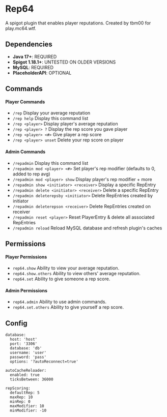 # Rep64
A spigot plugin that enables player reputations.
Created by tbm00 for play.mc64.wtf.

## Dependencies
- **Java 17+**: REQUIRED
- **Spigot 1.18.1+**: UNTESTED ON OLDER VERSIONS
- **MySQL**: REQUIRED
- **PlaceholderAPI**: OPTIONAL

## Commands
#### Player Commands
- `/rep` Display your average reputation
- `/rep help` Display this command list
- `/rep <player>` Display player's average reputation
- `/rep <player> ?` Display the rep score you gave player
- `/rep <player> <#>` Give player a rep score
- `/rep <player> unset` Delete your rep score on player

#### Admin Commands
- `/repadmin` Display this command list
- `/repadmin mod <player> <#>` Set player's rep modifier (defaults to 0, added to rep avg)
- `/repadmin mod <player> show` Display player's rep modifier + more
- `/repadmin show <initiator> <receiver>` Display a specific RepEntry
- `/repadmin delete <initiator> <receiver>` Delete a specific RepEntry
- `/repadmin deleterepsby <initiator>` Delete RepEntries created by initiator
- `/repadmin deleterepson <receiver>` Delete RepEntries created on receiver
- `/repadmin reset <player>` Reset PlayerEntry & delete all associated RepEntries
- `/repadmin reload` Reload MySQL database and refresh plugin's caches

## Permissions
#### Player Permissions
- `rep64.show` Ability to view your average reputation.
- `rep64.show.others` Ability to view others' average reputation.
- `rep64.set` Ability to give someone a rep score.

#### Admin Permissions
- `rep64.admin` Ability to use admin commands.
- `rep64.set.others` Ability to give yourself a rep score.

## Config
```
database:
  host: 'host'
  port: '3306'
  database: 'db'
  username: 'user'
  password: 'pass'
  options: '?autoReconnect=true'

autoCacheReloader:
  enabled: true
  ticksBetween: 36000

repScoring:
  defaultRep: 5
  maxRep: 10
  minRep: 0
  maxModifier: 10
  minModifier: -10
```